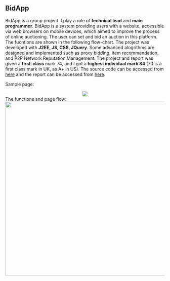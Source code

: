 ## BidApp
BidApp is a group project. I play a role of **technical lead** and **main programmer**. BidApp is a system providing users with a website, accessible via web browsers on mobile devices, which aimed to improve the process of online auctioning. The user can set and bid an auction in this platform. The fucntions are shown in the following flow-chart. The project was developed with **J2EE, JS, CSS, JQuery**. Some advanced alogrithms are designed and implemented such as proxy bidding, item recommendation, and P2P Network Reputation Management. The project and report was given a **first-class** mark 74, and I got a **highest individual mark 84** (70 is a first class mark in UK, as A+ in US). The source code can be accessed from [here](https://github.com/psyyz10/BidApp) and the report can be accessed from [here](https://github.com/psyyz10/BidApp/blob/master/documents/G52GRPFinalGroupReportGP12-MVR2.pdf).

Sample page:
<center>
	<img src="https://psyyz10.github.io/projects/bidapp.png">
</center>
The functions and page flow:

<center>
	<img src="https://psyyz10.github.io/projects/bidflow.png" width= "550">
</center>
